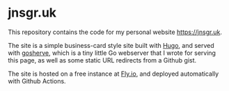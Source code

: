 # jnsgr.uk

This repository contains the code for my personal website https://jnsgr.uk.

The site is a simple business-card style site built with [Hugo](https://gohugo.io), and served
with [gosherve](https://github.com/jnsgruk/gosherve), which is a tiny little Go webserver that I
wrote for serving this page, as well as some static URL redirects from a Github gist.

The site is hosted on a free instance at [Fly.io](https://fly.io), and deployed automatically with
Github Actions.
